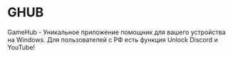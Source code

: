 # GHUB
GameHub - Уникальное приложение помощник для вашего устройства на Windows. Для пользователей с РФ есть функция Unlock Discord и YouTube!
